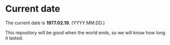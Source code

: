 # Current date

The current date is **1977.02.19.** (YYYY.MM.DD.)

This repository will be good when the world ends, so we will know how long it lasted.